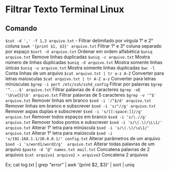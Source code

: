 # Filtrar Texto Terminal Linux

## Comando

`$cut -d ',' -f 1,3 arquivo.txt` - Filtrar delimitado por vírgula 1° e 2° coluna
`$awk '{print $1, $3}' arquivo.txt`
Filtrar 1° e 3° coluna separado por espaço
`$sort -d arquivo.txt`
Ordenar em ordem alfabética
`$uniq arquivo.txt`
Remove linhas duplicadas
`$uniq -c arquivo.txt`
Mostra número de linhas duplicadas
`$uniq -d arquivo.txt`
Mostra somente linhas únicas
`$uniq -u arquivo.txt`
Mostra somente linhas duplicadas
`$wc -l` 
Conta linhas de um arquivo
`$cat arquivo.txt | tr a-z A-Z`
Converter para letras maiúsculas
`$cat arquivo.txt | tr A-Z a-z`
Converter para letras minúsculas
`$grep -i port /etc/ssh/sshd_config`
Filtrar por palavras 
`$grep '^....$' arquivo.txt`
Filtrar palavras de 4 caracteres
`$grep -oE '\b\w{5}\b' arquivo.txt`
Filtrar palavras de 5 caracteres
`$grep -v '^$' arquivo.txt`
Remover linhas em branco
`$sed -i '/^$/d' arquivo.txt`
Remover linhas em branco e subscrever
`$sed -i 's/"//g' arquivo.txt`
Remover aspas duplas e subscrever
`$sed -i 's/[[:space:]]//g' arquivo.txt`
Remover todos espaços em branco
`$sed -i 's/\.//g' arquivo.txt`
Remover todos pontos e subscrever
`$sed -i 's/\(.\)/\L\1/' arquivo.txt`
Alterar 1° letra para minúscula
`$sed -i 's/\(.\)/\u\1/' arquivo.txt`
Alterar 1° letra para maiúscula
`$sed -i 's/192.168.1.1/10.0.0.1/' config.txt`
Alterar parâmetros de um arquivo
`$sed -i 's/word1/word2/g'  arquivo.txt`
Alterar todas palavras de um arquivo
`$paste -d ‘@’ names.txt mail.txt`
Concatena palavras de 2 arquivos
`$cat arquivo1 arquivo2 > arquivo3`
Concatena 2 arquivos


Ex; cat log.txt | grep "error" | awk '{print $2, $3}' | sort | uniq
